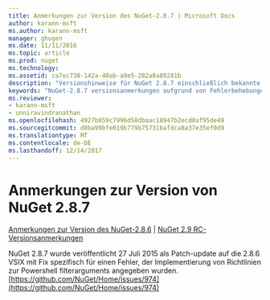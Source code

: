 ```yaml
---
title: Anmerkungen zur Version des NuGet-2.8.7 | Microsoft Docs
author: karann-msft
ms.author: karann-msft
manager: ghogen
ms.date: 11/11/2016
ms.topic: article
ms.prod: nuget
ms.technology: 
ms.assetid: ca7ec738-142a-40ab-a9e5-282a8a89281b
description: "Versionshinweise für NuGet 2.8.7 einschließlich bekannte Probleme, Fehlerbehebungen, Funktionen und Archivierung von dcrs Design."
keywords: "NuGet-2.8.7 versionsanmerkungen aufgrund von Fehlerbehebungen, bekannte Probleme, zusätzliche Funktionen, Archivierung von dcrs Design"
ms.reviewer:
- karann-msft
- unniravindranathan
ms.openlocfilehash: 4927b859c7996d58dbaac18947b2ecd0af95de49
ms.sourcegitcommit: d0ba99bfe019b779b75731bafdca8a37e35ef0d9
ms.translationtype: MT
ms.contentlocale: de-DE
ms.lasthandoff: 12/14/2017
---
```

# <a name="nuget-287-release-notes"></a>Anmerkungen zur Version von NuGet 2.8.7

[Anmerkungen zur Version des NuGet-2.8.6](../release-notes/nuget-2.8.6.md) | [NuGet 2.9 RC-Versionsanmerkungen](../release-notes/nuget-2.9-RC.md)

NuGet 2.8.7 wurde veröffentlicht 27 Juli 2015 als Patch-update auf die 2.8.6 VSIX mit Fix spezifisch für einen Fehler, der Implementierung von Richtlinien zur Powershell filterarguments angegeben wurden.
[https://github.com/NuGet/Home/issues/974](https://github.com/NuGet/Home/issues/974)